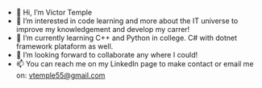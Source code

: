- 👋 Hi, I’m Victor Temple
- 👀 I’m interested in code learning and more about the IT universe to improve my knowledgement and develop my carrer!
- 🌱 I’m currently learning C++ and Python in college. C# with dotnet framework plataform as well.
- 💞️ I’m looking forward to collaborate any where I could!
- 📫 You can reach me on my LinkedIn page to make contact or email me on: vtemple55@gmail.com
